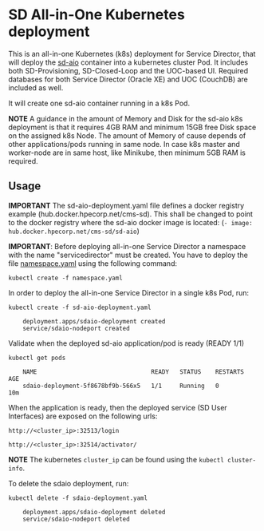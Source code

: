 SD All-in-One Kubernetes deployment
==========================

This is an all-in-one Kubernetes (k8s) deployment for Service Director, that will deploy the [sd-aio](/docker/images/sd-aio) container into a kubernetes cluster Pod. It includes both SD-Provisioning, SD-Closed-Loop and the UOC-based UI. Required databases for both Service Director (Oracle XE) and UOC (CouchDB) are included as well.

It will create one sd-aio container running in a k8s Pod.

**NOTE** A guidance in the amount of Memory and Disk for the sd-aio k8s deployment is that it requires 4GB RAM and minimum 15GB free Disk space on the assigned k8s Node. The amount of Memory of cause depends of other applications/pods running in same node. In case k8s master and worker-node are in same host, like Minikube, then minimum 5GB RAM is required.

Usage
-----

**IMPORTANT** The sd-aio-deployment.yaml file defines a docker registry example (hub.docker.hpecorp.net/cms-sd). This shall be changed to point to the docker registry where the sd-aio docker image is located: (`- image: hub.docker.hpecorp.net/cms-sd/sd-aio`)

**IMPORTANT**: Before deploying all-in-one Service Director a namespace with the name "servicedirector" must be created. You have to deploy the file [namespace.yaml](../namespace.yaml) using the following command:

    kubectl create -f namespace.yaml

In order to deploy the all-in-one Service Director in a single k8s Pod, run:

    kubectl create -f sd-aio-deployment.yaml

```
    deployment.apps/sdaio-deployment created
    service/sdaio-nodeport created
```

Validate when the deployed sd-aio application/pod is ready (READY 1/1)

    kubectl get pods

```
    NAME                                READY   STATUS    RESTARTS   AGE
    sdaio-deployment-5f8678bf9b-566x5   1/1     Running   0          10m
```

When the application is ready, then the deployed service (SD User Interfaces) are exposed on the following urls:

    http://<cluster_ip>:32513/login
      
    http://<cluster_ip>:32514/activator/

**NOTE** The kubernetes `cluster_ip` can be found using the `kubectl cluster-info`.

To delete the sdaio deployment, run:

    kubectl delete -f sdaio-deployment.yaml

```
    deployment.apps/sdaio-deployment deleted
    service/sdaio-nodeport deleted
```
